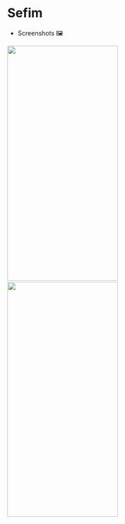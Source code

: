 # Sefim

* Screenshots 🖼️

<img src="https://user-images.githubusercontent.com/50905347/174627212-691237a2-88ea-4922-b1e7-95b943099ffe.png" width="250" height="530">&nbsp;&nbsp;<img src="https://user-images.githubusercontent.com/50905347/174625248-bbc91f20-a4dd-426f-bc71-8169431971f2.png" width="250" height="530">
